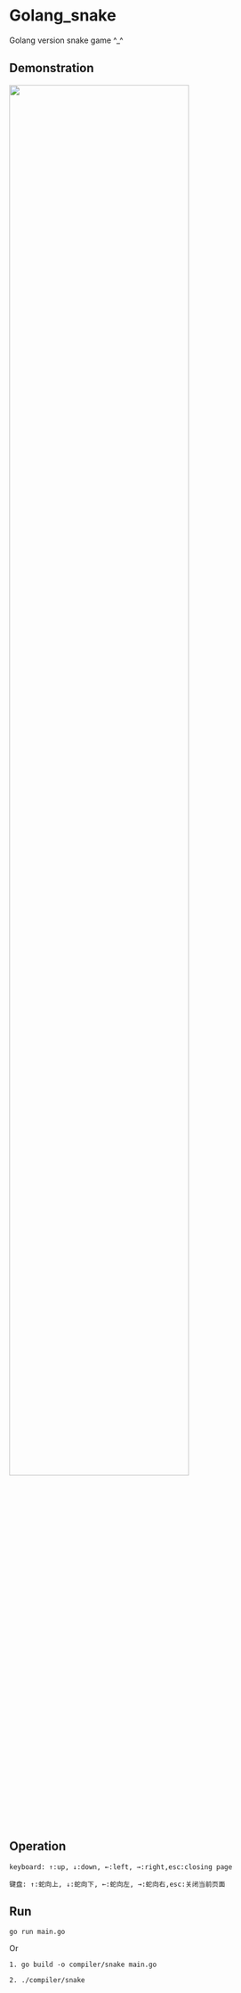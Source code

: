 # Golang_snake

Golang version snake game ^_^

## Demonstration 

<img src="https://img-blog.csdnimg.cn/e5af6c6215424574882b81e865d7787b.gif" width="80%" height="80%">

## Operation 
`keyboard: ↑:up, ↓:down, ←:left, →:right,esc:closing page`  

`键盘: ↑:蛇向上, ↓:蛇向下, ←:蛇向左, →:蛇向右,esc:关闭当前页面`

## Run
`go run main.go`  

Or  

`1. go build -o compiler/snake main.go`

`2. ./compiler/snake`
